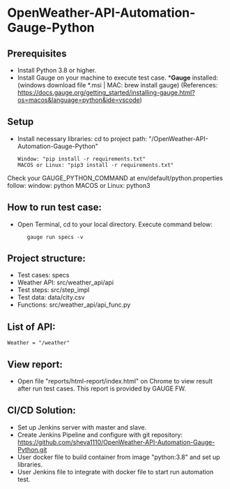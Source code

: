 # OpenWeather-API-Automation-Gauge-Python


## Prerequisites

* Install Python 3.8 or higher.
* Install Gauge on your machine to execute test case.
    *__Gauge__ installed: (windows download file *.msi | MAC: brew install gauge)
    (References: https://docs.gauge.org/getting_started/installing-gauge.html?os=macos&language=python&ide=vscode)
    

## Setup

* Install necessary libraries:
    cd to project path: "/OpenWeather-API-Automation-Gauge-Python"
    ```shell script
    Window: "pip install -r requirements.txt"
    MACOS or Linux: "pip3 install -r requirements.txt"
    ```

Check your GAUGE_PYTHON_COMMAND at env/default/python.properties follow:
   window: python
   MACOS or Linux: python3


## How to run test case:

* Open Terminal, cd to your local directory. Execute command below:

    ```shell script
       gauge run specs -v
    ```


## Project structure:

* Test cases: specs
* Weather API: src/weather_api/api
* Test steps: src/step_impl
* Test data: data/city.csv
* Functions: src/weather_api/api_func.py


## List of API:
    Weather = "/weather"


## View report:
* Open file "reports/html-report/index.html" on Chrome to view result after run test cases. This report is provided by GAUGE FW.


## CI/CD Solution:
* Set up Jenkins server with master and slave.
* Create Jenkins Pipeline and configure with git repository: https://github.com/sheva1110/OpenWeather-API-Automation-Gauge-Python.git
* User docker file to build container from image "python:3.8" and set up libraries.
* User Jenkins file to integrate with docker file to start run automation test.
